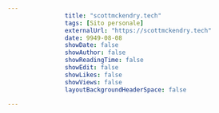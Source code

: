 ---
                title: "scottmckendry.tech"
                tags: [Sito personale]
                externalUrl: "https://scottmckendry.tech"
                date: 9949-08-08
                showDate: false
                showAuthor: false
                showReadingTime: false
                showEdit: false
                showLikes: false
                showViews: false
                layoutBackgroundHeaderSpace: false
                ---

